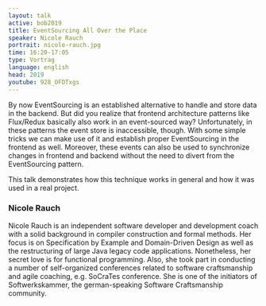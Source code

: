 ```yaml
---
layout: talk
active: bob2019
title: EventSourcing All Over the Place
speaker: Nicole Rauch
portrait: nicole-rauch.jpg
time: 16:20-17:05
type: Vortrag
language: english
head: 2019
youtube: 928_OFDTxgs
---
```


By now EventSourcing is an established alternative to handle and store
data in the backend. But did you realize that frontend architecture
patterns like Flux/Redux basically also work in an event-sourced way?
Unfortunately, in these patterns the event store is inaccessible,
though. With some simple tricks we can make use of it and establish
proper EventSourcing in the frontend as well. Moreover, these events
can also be used to synchronize changes in frontend and backend
without the need to divert from the EventSourcing pattern.

This talk demonstrates how this technique works in general and how it
was used in a real project.

### Nicole Rauch

Nicole Rauch is an independent software developer and development
coach with a solid background in compiler construction and formal
methods. Her focus is on Specification by Example and Domain-Driven
Design as well as the restructuring of large Java legacy code
applications. Nonetheless, her secret love is for functional
programming. Also, she took part in conducting a number of
self-organized conferences related to software craftsmanship and agile
coaching, e.g. SoCraTes conference. She is one of the initiators of
Softwerkskammer, the german-speaking Software Craftsmanship community.
